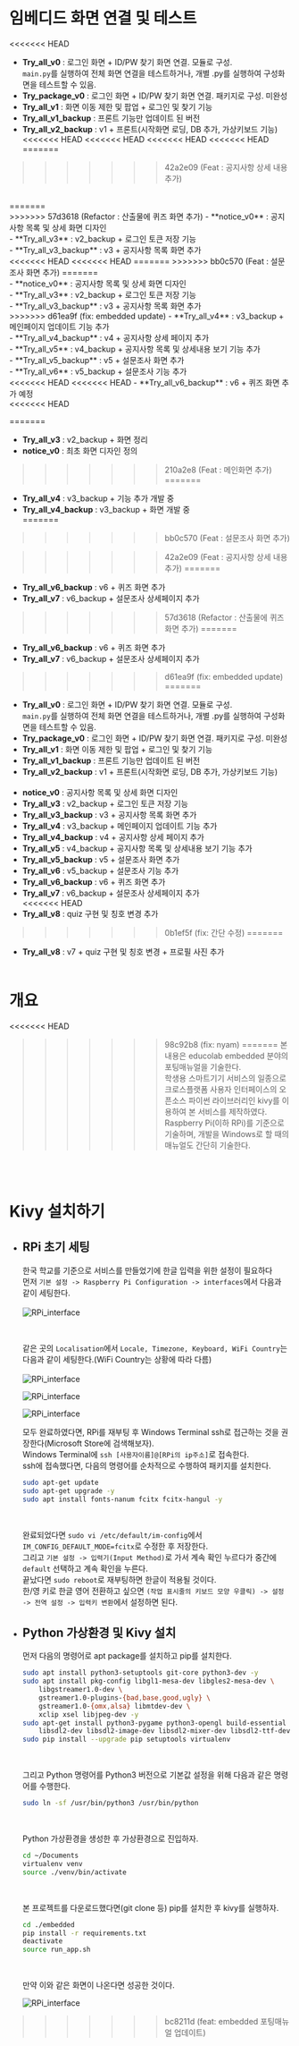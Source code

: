 # 임베디드 화면 연결 및 테스트

<<<<<<< HEAD
- **Try_all_v0** : 로그인 화면 + ID/PW 찾기 화면 연결. 모듈로 구성. <br>
  `main.py`를 실행하여 전체 화면 연결을 테스트하거나, 개별 .py를 실행하여 구성화면을 테스트할 수 있음.<br>
- **Try_package_v0** : 로그인 화면 + ID/PW 찾기 화면 연결. 패키지로 구성. 미완성<br>
- **Try_all_v1** : 화면 이동 제한 및 팝업 + 로그인 및 찾기 기능 <br>
- **Try_all_v1_backup** : 프론트 기능만 업데이트 된 버전<br>
- **Try_all_v2_backup** : v1 + 프론트(시작화면 로딩, DB 추가, 가상키보드 기능)<br>
<<<<<<< HEAD
<<<<<<< HEAD
<<<<<<< HEAD
<<<<<<< HEAD
=======
>>>>>>> 42a2e09 (Feat : 공지사항 상세 내용 추가)
<br>
=======
  <br>
>>>>>>> 57d3618 (Refactor : 산출물에 퀴즈 화면 추가)
- **notice_v0** : 공지사항 목록 및 상세 화면 디자인<br>
- **Try_all_v3** : v2_backup + 로그인 토큰 저장 기능<br>
- **Try_all_v3_backup** : v3 + 공지사항 목록 화면 추가<br>
<<<<<<< HEAD
<<<<<<< HEAD
=======
>>>>>>> bb0c570 (Feat : 설문조사 화면 추가)
=======
  <br>
- **notice_v0** : 공지사항 목록 및 상세 화면 디자인<br>
- **Try_all_v3** : v2_backup + 로그인 토큰 저장 기능<br>
- **Try_all_v3_backup** : v3 + 공지사항 목록 화면 추가<br>
>>>>>>> d61ea9f (fix: embedded update)
- **Try_all_v4** : v3_backup + 메인페이지 업데이트 기능 추가 <br>
- **Try_all_v4_backup** : v4 + 공지사항 상세 페이지 추가<br>
- **Try_all_v5** : v4_backup + 공지사항 목록 및 상세내용 보기 기능 추가 <br>
- **Try_all_v5_backup** : v5 + 설문조사 화면 추가<br>
- **Try_all_v6** : v5_backup + 설문조사 기능 추가<br>
<<<<<<< HEAD
<<<<<<< HEAD
- **Try_all_v6_backup** : v6 + 퀴즈 화면 추가 예정 <br>
<<<<<<< HEAD

=======
- **Try_all_v3** : v2_backup + 화면 정리<br>
- **notice_v0** : 최초 화면 디자인 정의<br>
>>>>>>> 210a2e8 (Feat : 메인화면 추가)
=======
- **Try_all_v4** : v3_backup + 기능 추가 개발 중 <br>
- **Try_all_v4_backup** : v3_backup + 화면 개발 중<br>
=======
>>>>>>> bb0c570 (Feat : 설문조사 화면 추가)

>>>>>>> 42a2e09 (Feat : 공지사항 상세 내용 추가)
=======
- **Try_all_v6_backup** : v6 + 퀴즈 화면 추가<br>
- **Try_all_v7** : v6_backup + 설문조사 상세페이지 추가<br>
>>>>>>> 57d3618 (Refactor : 산출물에 퀴즈 화면 추가)
=======
- **Try_all_v6_backup** : v6 + 퀴즈 화면 추가<br>
- **Try_all_v7** : v6_backup + 설문조사 상세페이지 추가<br>
>>>>>>> d61ea9f (fix: embedded update)
=======
-   **Try_all_v0** : 로그인 화면 + ID/PW 찾기 화면 연결. 모듈로 구성. <br>
    `main.py`를 실행하여 전체 화면 연결을 테스트하거나, 개별 .py를 실행하여 구성화면을 테스트할 수 있음.<br>
-   **Try_package_v0** : 로그인 화면 + ID/PW 찾기 화면 연결. 패키지로 구성. 미완성<br>
-   **Try_all_v1** : 화면 이동 제한 및 팝업 + 로그인 및 찾기 기능 <br>
-   **Try_all_v1_backup** : 프론트 기능만 업데이트 된 버전<br>
-   **Try_all_v2_backup** : v1 + 프론트(시작화면 로딩, DB 추가, 가상키보드 기능)<br>
    <br>
-   **notice_v0** : 공지사항 목록 및 상세 화면 디자인<br>
-   **Try_all_v3** : v2_backup + 로그인 토큰 저장 기능<br>
-   **Try_all_v3_backup** : v3 + 공지사항 목록 화면 추가<br>
-   **Try_all_v4** : v3_backup + 메인페이지 업데이트 기능 추가 <br>
-   **Try_all_v4_backup** : v4 + 공지사항 상세 페이지 추가<br>
-   **Try_all_v5** : v4_backup + 공지사항 목록 및 상세내용 보기 기능 추가 <br>
-   **Try_all_v5_backup** : v5 + 설문조사 화면 추가<br>
-   **Try_all_v6** : v5_backup + 설문조사 기능 추가<br>
-   **Try_all_v6_backup** : v6 + 퀴즈 화면 추가<br>
-   **Try_all_v7** : v6_backup + 설문조사 상세페이지 추가<br>
<<<<<<< HEAD
-   **Try_all_v8** : quiz 구현 및 칭호 변경 추가<br>
>>>>>>> 0b1ef5f (fix: 간단 수정)
=======
-   **Try_all_v8** : v7 + quiz 구현 및 칭호 변경 + 프로필 사진 추가<br>
    <br>

# 개요

<<<<<<< HEAD
>
>>>>>>> 98c92b8 (fix: nyam)
=======
> 본 내용은 educolab embedded 분야의 포팅매뉴얼을 기술한다.  
> 학생용 스마트기기 서비스의 일종으로 크로스플랫폼 사용자 인터페이스의 오픈소스 파이썬 라이브러리인 kivy를 이용하여 본 서비스를 제작하였다.  
> Raspberry Pi(이하 RPi)를 기준으로 기술하며, 개발을 Windows로 할 때의 매뉴얼도 간단히 기술한다.

<br>
<br>

# Kivy 설치하기

-   ## RPi 초기 세팅

    한국 학교를 기준으로 서비스를 만들었기에 한글 입력을 위한 설정이 필요하다  
     먼저 `기본 설정 -> Raspberry Pi Configuration -> interfaces`에서 다음과 같이 세팅한다.<br><br>
    ![RPi_interface](./README_pic/Interfaces.png)

      <br>

    같은 곳의 `Localisation`에서 `Locale, Timezone, Keyboard, WiFi Country`는 다음과 같이 세팅한다.(WiFi Country는 상황에 따라 다름)<br><br>
    ![RPi_interface](./README_pic/Locale.png)<br>

    ![RPi_interface](./README_pic/Timezone.png)<br>

    ![RPi_interface](./README_pic/Keyboard.png)<br>

    모두 완료하였다면, RPi를 재부팅 후 Windows Terminal ssh로 접근하는 것을 권장한다(Microsoft Store에 검색해보자).  
     Windows Terminal에 `ssh [사용자이름]@[RPi의 ip주소]`로 접속한다.  
     ssh에 접속했다면, 다음의 명령어를 순차적으로 수행하여 패키지를 설치한다.<br>

    ```sh
    sudo apt-get update
    sudo apt-get upgrade -y
    sudo apt install fonts-nanum fcitx fcitx-hangul -y
    ```

      <br>

    완료되었다면 `sudo vi /etc/default/im-config`에서 `IM_CONFIG_DEFAULT_MODE=fcitx`로 수정한 후 저장한다.  
     그리고 `기본 설정 -> 입력기(Input Method)`로 가서 계속 확인 누르다가 중간에 `default` 선택하고 계속 확인을 누른다.  
     끝났다면 `sudo reboot`로 재부팅하면 한글이 적용될 것이다.  
     한/영 키로 한글 영어 전환하고 싶으면 `(작업 표시줄의 키보드 모양 우클릭) -> 설정 -> 전역 설정 -> 입력키 변환`에서 설정하면 된다.

-   ## Python 가상환경 및 Kivy 설치

    먼저 다음의 명령어로 apt package를 설치하고 pip를 설치한다.<br>

    ```sh
    sudo apt install python3-setuptools git-core python3-dev -y
    sudo apt install pkg-config libgl1-mesa-dev libgles2-mesa-dev \
        libgstreamer1.0-dev \
        gstreamer1.0-plugins-{bad,base,good,ugly} \
        gstreamer1.0-{omx,alsa} libmtdev-dev \
        xclip xsel libjpeg-dev -y
    sudo apt-get install python3-pygame python3-opengl build-essential python3-pip \
        libsdl2-dev libsdl2-image-dev libsdl2-mixer-dev libsdl2-ttf-dev
    sudo pip install --upgrade pip setuptools virtualenv
    ```

    <br>

    그리고 Python 명령어를 Python3 버전으로 기본값 설정을 위해 다음과 같은 명령어를 수행한다.

    ```sh
    sudo ln -sf /usr/bin/python3 /usr/bin/python
    ```

    <br>

    Python 가상환경을 생성한 후 가상환경으로 진입하자.

    ```sh
    cd ~/Documents
    virtualenv venv
    source ./venv/bin/activate
    ```

    <br>

    본 프로젝트를 다운로드했다면(git clone 등) pip를 설치한 후 kivy를 실행하자.

    ```sh
    cd ./embedded
    pip install -r requirements.txt
    deactivate
    source run_app.sh
    ```

    <br>

    만약 이와 같은 화면이 나온다면 성공한 것이다.<br>

    ![RPi_interface](./README_pic/Login_page.png)<br>
>>>>>>> bc8211d (feat: embedded 포팅매뉴얼 업데이트)
